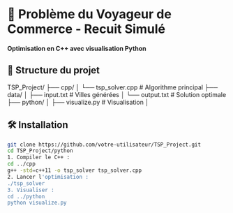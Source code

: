 # 🚗 Problème du Voyageur de Commerce - Recuit Simulé

**Optimisation en C++ avec visualisation Python**

## 📁 Structure du projet
TSP_Project/
├── cpp/
│ └── tsp_solver.cpp # Algorithme principal
├── data/
│ ├── input.txt # Villes générées
│ └── output.txt # Solution optimale
├── python/
│ ├── visualize.py # Visualisation
│

## 🛠️ Installation
```bash
git clone https://github.com/votre-utilisateur/TSP_Project.git
cd TSP_Project/python
1. Compiler le C++ :
cd ../cpp
g++ -std=c++11 -o tsp_solver tsp_solver.cpp
2. Lancer l'optimisation :
./tsp_solver
3. Visualiser :
cd ../python
python visualize.py
